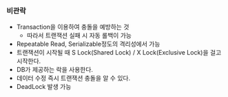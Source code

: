 ### 비관락
- Transaction을 이용하여 충돌을 예방하는 것
  - 따라서 트랜잭션 실패 시 자동 롤백이 가능
- Repeatable Read, Serializable정도의 격리성에서 가능
- 트랜잭션이 시작될 때 S Lock(Shared Lock) / X Lock(Exclusive Lock)을 걸고 시작한다.
- DB가 제공하는 락을 사용한다.
- 데이터 수정 즉시 트랜잭션 충돌을 알 수 있다.
- DeadLock 발생 가능